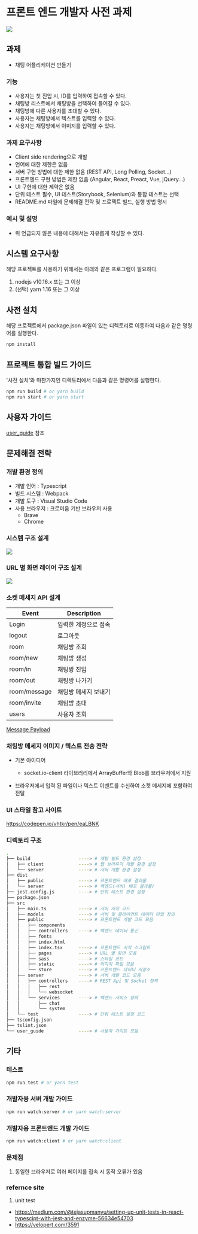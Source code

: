 # 프론트 엔드 개발자 사전 과제

![](./user_guide/cap15.gif)

## 과제

- 채팅 어플리케이션 만들기

### 기능

- 사용자는 첫 진입 시, ID를 입력하여 접속할 수 있다.
- 채팅방 리스트에서 채팅방을 선택하여 들어갈 수 있다.
- 채팅방에 다른 사용자를 초대할 수 있다.
- 사용자는 채팅방에서 텍스트를 입력할 수 있다.
- 사용자는 채팅방에서 이미지를 입력할 수 있다.

### 과제 요구사항

- Client side rendering으로 개발
- 언어에 대한 제한은 없음
- 서버 구현 방법에 대한 제한 없음 (REST API, Long Polling, Socket...)
- 프론트엔드 구현 방법은 제한 없음 (Angular, React, Preact, Vue, jQuery...)
- UI 구현에 대한 제약은 없음
- 단위 테스트 필수, UI 테스트(Storybook, Selenium)와 통합 테스트는 선택
- README.md 파일에 문제해결 전략 및 프로젝트 빌드, 실행 방법 명시

### 예시 및 설명

- 위 언급되지 않은 내용에 대해서는 자유롭게 작성할 수 있다.

## 시스템 요구사항

해당 프로젝트를 사용하기 위해서는 아래와 같은 프로그램이 필요하다.

1. nodejs v10.16.x 또는 그 이상
2. (선택) yarn 1.16 또는 그 이상

## 사전 설치

해당 프로젝트에서 package.json 파일이 있는 디렉토리로 이동하여 다음과 같은 명령어를 실행한다.

```bash
npm install
```

## 프로젝트 통합 빌드 가이드

'사전 설치'와 마찬가지인 디렉토리에서 다음과 같은 명령어를 실행한다.

```bash
npm run build # or yarn build
npm run start # or yarn start
```

## 사용자 가이드

[user_guide](./user_guide/README.md) 참조

## 문제해결 전략

### 개발 환경 정의

- 개발 언어 : Typescript
- 빌드 시스템 : Webpack
- 개발 도구 : Visual Studio Code
- 사용 브라우저 : 크로미움 기반 브라우저 사용
  - Brave
  - Chrome

### 시스템 구조 설계

![](./user_guide/systemArchitecture.png)

### URL 별 화면 레이어 구조 설계

![](./user_guide/ComponentAndRouter.png)

### 소켓 메세지 API 설계

| Event        | Description    |
|--------------|----------------|
| Login        | 입력한 계정으로 접속|
| logout       | 로그아웃         |
| room         | 채팅방 조회       |
| room/new     | 채팅방 생성       |
| room/in      | 채팅방 진입       |
| room/out     | 채팅방 나가기      |
| room/message | 채팅방 메세지 보내기 |
| room/invite  | 채팅방 초대       |
| users        | 사용자 조회       |

[Message Payload](./docs/payload.md)

### 채팅방 메세지 이미지 / 텍스트 전송 전략

- 기본 아이디어

  - socket.io-client 라이브러리에서 ArrayBuffer와 Blob를 브라우저에서 지원

- 브라우저에서 입력 된 파일이나 텍스트 이벤트를 수신하여 소켓 메세지에 포함하여 전달

### UI 스타일 참고 사이트

<https://codepen.io/vhtkr/pen/eaLBNK>

### 디렉토리 구조

```bash
.
├── build                  ----> # 개발 빌드 환경 설정
│   ├── client             ----> # 웹 브라우저 개발 환경 설정
│   └── server             ----> # 서버 개발 환경 설정
├── dist
│   ├── public             ----> # 프론트엔드 배포 결과물
│   └── server             ----> # 백엔드(서버) 배포 결과물)
├── jest.config.js         ----> # 단위 테스트 환경 설정
├── package.json
├── src
│   ├── main.ts            ----> # 서버 시작 코드
│   ├── models             ----> # 서버 및 클라이언트 데이터 타입 정의
│   ├── public             ----> # 프론트엔드 개발 코드 모음
│   │   ├── components
│   │   ├── controllers    ----> # 백엔드 데이터 통신
│   │   ├── fonts
│   │   ├── index.html
│   │   ├── index.tsx      ----> # 프론트엔드 시작 스크립트
│   │   ├── pages          ----> # URL 별 화면 모음
│   │   ├── sass           ----> # 스타일 코드
│   │   ├── static         ----> # 이미지 파일 모음
│   │   └── store          ----> # 프론트엔드 데이터 저장소
│   ├── server             ----> # 서버 개발 코드 모음
│   │   ├── controllers    ----> # REST Api 및 Socket 정의
│   │   │   ├── rest
│   │   │   └── websocket
│   │   └── services       ----> # 백엔드 서비스 정의
│   │       ├── chat
│   │       └── system
│   └── test               ----> # 단위 테스트 설정 코드
├── tsconfig.json
├── tslint.json
└── user_guide             ----> # 사용자 가이트 모음
```

## 기타

### 테스트

```bash
npm run test # or yarn test
```

### 개발자용 서버 개발 가이드

```bash
npm run watch:server # or yarn watch:server
```

### 개발자용 프론트엔드 개발 가이드

```bash
npm run watch:client # or yarn watch:client
```

### 문제점

1. 동일한 브라우저로 여러 페이지를 접속 시 동작 오류가 있음

### refernce site

1. unit test

- <https://medium.com/@tejasupmanyu/setting-up-unit-tests-in-react-typescipt-with-jest-and-enzyme-56634e54703>
- <https://velopert.com/3591>
